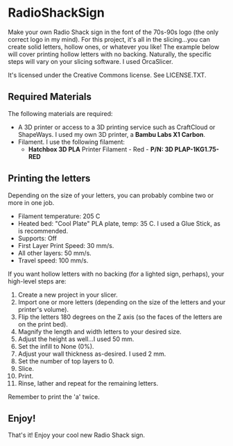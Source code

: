 # RadioShackSign

Make your own Radio Shack sign in the font of the 70s-90s logo (the only correct logo in my mind).  For this project, it's all in the slicing...you can create solid letters, hollow ones, or whatever you like!  The example below will cover printing hollow letters with no backing.  Naturally, the specific steps will vary on your slicing software.  I used OrcaSlicer.

It's licensed under the Creative Commons license.  See LICENSE.TXT.

## Required Materials

The following materials are required:

- A 3D printer or access to a 3D printing service such as CraftCloud or ShapeWays.  I used my own 3D printer, a **Bambu Labs X1 Carbon**.
- Filament.  I use the following filament:
    - **Hatchbox 3D PLA** Printer Filament - Red - **P/N: 3D PLAP-1KG1.75-RED**

## Printing the letters

Depending on the size of your letters, you can probably combine two or more in one job.  

* Filament temperature: 205 C
* Heated bed: "Cool Plate" PLA plate, temp: 35 C.  I used a Glue Stick, as is recommended.
* Supports: Off
* First Layer Print Speed: 30 mm/s.
* All other layers: 50 mm/s.
* Travel speed: 100 mm/s.

If you want hollow letters with no backing (for a lighted sign, perhaps), your high-level steps are:

1. Create a new project in your slicer.
1. Import one or more letters (depending on the size of the letters and your printer's volume).
1. Flip the letters 180 degrees on the Z axis (so the faces of the letters are on the print bed).
1. Magnify the length and width letters to your desired size.
1. Adjust the height as well...I used 50 mm.
1. Set the infill to None (0%).
1. Adjust your wall thickness as-desired.  I used 2 mm.
1. Set the number of top layers to 0.
1. Slice.
1. Print.
1. Rinse, lather and repeat for the remaining letters.

Remember to print the 'a' twice.

## Enjoy!

That's it!  Enjoy your cool new Radio Shack sign.  
